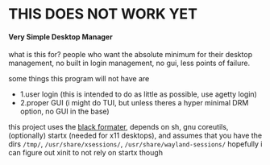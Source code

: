 # THIS DOES NOT WORK YET

#### Very Simple Desktop Manager

what is this for?
people who want the absolute minimum for their desktop management,
no built in login management, no gui, less points of failure.

some things this program will not have are
* 1.user login (this is intended to do as little as possible, use agetty login)
* 2.proper GUI (i might do TUI, but unless theres a hyper minimal DRM option, no GUI in the base)

this project uses the [black formater](https://github.com/psf/black),
depends on sh, gnu coreutils, (optionally) startx (needed for x11 desktops), and assumes
that you have the dirs ``/tmp/``, ``/usr/share/xsessions/``, 
``/usr/share/wayland-sessions/`` hopefully i can figure out xinit to not rely on startx though
